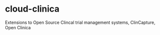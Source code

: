cloud-clinica
=============

Extensions to Open Source Clincal trial management systems, ClinCapture, Open Clinica
